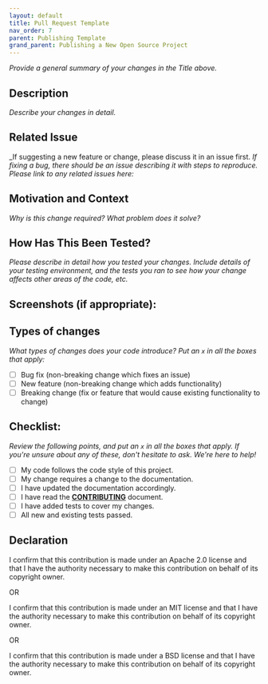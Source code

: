 ```yaml
---
layout: default
title: Pull Request Template
nav_order: 7
parent: Publishing Template
grand_parent: Publishing a New Open Source Project
---
```


<!--- Provide a general summary of your changes in the Title above -->
_Provide a general summary of your changes in the Title above._

## Description
<!--- Describe your changes in detail -->
_Describe your changes in detail._

## Related Issue
<!--- If suggesting a new feature or change, please discuss it in an issue first -->
<!--- If fixing a bug, there should be an issue describing it with steps to reproduce -->
<!--- Please link to any related issues here: -->
_If suggesting a new feature or change, please discuss it in an issue first. 
_If fixing a bug, there should be an issue describing it with steps to reproduce._
_Please link to any related issues here:_

## Motivation and Context
<!--- Why is this change required? What problem does it solve? -->
_Why is this change required? What problem does it solve?_

## How Has This Been Tested?
<!--- Please describe in detail how you tested your changes. -->
<!--- Include details of your testing environment, and the tests you ran to -->
<!--- see how your change affects other areas of the code, etc. -->
_Please describe in detail how you tested your changes. Include details of your testing environment, and the tests you ran to see how your change affects other areas of the code, etc._

## Screenshots (if appropriate):

## Types of changes
<!--- What types of changes does your code introduce? Put an `x` in all the boxes that apply: -->
_What types of changes does your code introduce? Put an `x` in all the boxes that apply:_
- [ ] Bug fix (non-breaking change which fixes an issue)
- [ ] New feature (non-breaking change which adds functionality)
- [ ] Breaking change (fix or feature that would cause existing functionality to change)

## Checklist:
<!--- Go over all the following points, and put an `x` in all the boxes that apply. -->
<!--- If you're unsure about any of these, don't hesitate to ask. We're here to help! -->
_Review the following points, and put an `x` in all the boxes that apply. If you're unsure about any of these, don't hesitate to ask. We're here to help!_

- [ ] My code follows the code style of this project.
- [ ] My change requires a change to the documentation.
- [ ] I have updated the documentation accordingly.
- [ ] I have read the **[CONTRIBUTING](./Contributing.md)** document.
- [ ] I have added tests to cover my changes.
- [ ] All new and existing tests passed.

## Declaration  
I confirm that this contribution is made under an Apache 2.0 license and that I have the authority necessary to make this contribution on behalf of its copyright owner.

OR

I confirm that this contribution is made under an MIT license and that I have the authority necessary to make this contribution on behalf of its copyright owner.

OR

I confirm that this contribution is made under a BSD license and that I have the authority necessary to make this contribution on behalf of its copyright owner.
